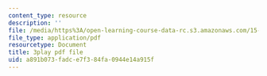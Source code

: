 ```yaml
---
content_type: resource
description: ''
file: /media/https%3A/open-learning-course-data-rc.s3.amazonaws.com/15-031j-energy-decisions-markets-and-policies-spring-2012/a891b073fadce7f384fa0944e14a915f_-7dYXCHtTFY.pdf
file_type: application/pdf
resourcetype: Document
title: 3play pdf file
uid: a891b073-fadc-e7f3-84fa-0944e14a915f
---
```

